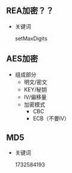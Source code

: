 ## REA加密？？

- 关键词

  setMaxDigits

## AES加密

- 组成部分
  - 明文/密文
  - KEY/秘钥
  - IV/偏移量
  - 加密模式
    - CBC
    - ECB（不要IV）

## MD5

- 关键词

  1732584193
